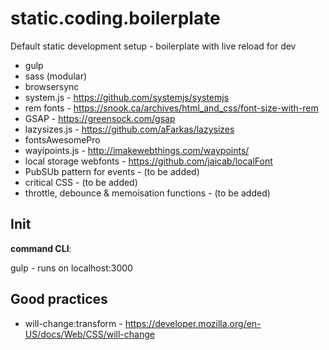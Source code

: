 # static.coding.boilerplate

Default static development setup - boilerplate with live reload for dev 
* gulp
* sass (modular)
* browsersync
* system.js - https://github.com/systemjs/systemjs
* rem fonts - https://snook.ca/archives/html_and_css/font-size-with-rem
* GSAP - https://greensock.com/gsap
* lazysizes.js -  https://github.com/aFarkas/lazysizes
* fontsAwesomePro
* wayipoints.js - http://imakewebthings.com/waypoints/
* local storage webfonts - https://github.com/jaicab/localFont
* PubSUb pattern for events - (to be added)
* critical CSS - (to be added)
* throttle, debounce & memoisation functions - (to be added) 


## Init

__command CLI__: 

gulp   -  runs on localhost:3000

## Good practices

* will-change:transform  - https://developer.mozilla.org/en-US/docs/Web/CSS/will-change










